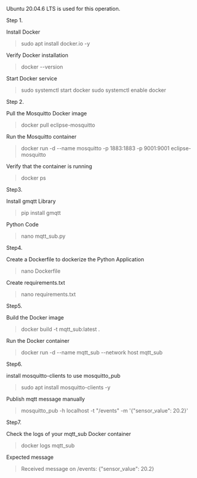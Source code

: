 Ubuntu 20.04.6 LTS is used for this operation.

Step 1.

Install Docker
>sudo apt install docker.io -y

Verify Docker installation
>docker --version

Start Docker service
>sudo systemctl start docker
>sudo systemctl enable docker

Step 2.

Pull the Mosquitto Docker image
>docker pull eclipse-mosquitto

Run the Mosquitto container
>docker run -d --name mosquitto -p 1883:1883 -p 9001:9001 eclipse-mosquitto

Verify that the container is running
>docker ps

Step3.

Install gmqtt Library
>pip install gmqtt

Python Code
>nano mqtt_sub.py

Step4.

Create a Dockerfile to dockerize the Python Application
>nano Dockerfile

Create requirements.txt
>nano requirements.txt

Step5.

Build the Docker image
>docker build -t mqtt_sub:latest .

Run the Docker container
>docker run -d --name mqtt_sub --network host mqtt_sub

Step6.

install mosquitto-clients to use mosquitto_pub
>sudo apt install mosquitto-clients -y

Publish mqtt message manually
>mosquitto_pub -h localhost -t "/events" -m '{"sensor_value": 20.2}'

Step7.

Check the logs of your mqtt_sub Docker container
>docker logs mqtt_sub

Expected message
>Received message on /events: {"sensor_value": 20.2}
